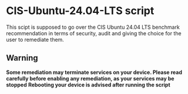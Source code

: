 # CIS-Ubuntu-24.04-LTS script

This scipt is supposed to go over the CIS Ubuntu 24.04 LTS benchmark recommendation in terms of security, audit and giving the choice for the user to remediate them.

## Warning
**Some remediation may terminate services on your device. Please read carefully before enabling any remediation, as your services may be stopped**
**Rebooting your device is advised after running the script**
